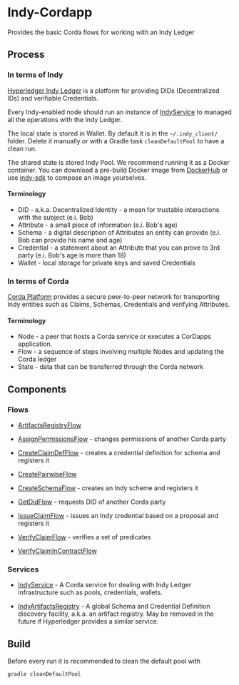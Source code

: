 # Indy-Cordapp

Provides the basic Corda flows for working with an Indy Ledger

## Process

### In terms of Indy

[Hyperledger Indy Ledger](https://www.hyperledger.org/projects/hyperledger-indy) is a platform for providing DIDs (Decentralized IDs) and verifiable Credentials.

Every Indy-enabled node should run an instance of [IndyService](#Services) to managed all the operations with the Indy Ledger.

The local state is stored in Wallet. By default it is in the `~/.indy_client/` folder. Delete it manually or with a Gradle task `cleanDefaultPool` to have a clean run.

The shared state is stored Indy Pool. We recommend running it as a Docker container.
You can download a pre-build Docker image from [DockerHub](https://hub.docker.com/r/teamblockchain/indy-pool/) or use [indy-sdk](https://github.com/hyperledger/indy-sdk) to compose an image yourselves.

#### Terminology

- DID - a.k.a. Decentralized Identity - a mean for trustable interactions with the subject (e.i. Bob)
- Attribute - a small piece of information (e.i. Bob's age)
- Schema - a digital description of Attributes an entity can provide (e.i. Bob can provide his name and age) 
- Credential - a statement about an Attribute that you can prove to 3rd party (e.i. Bob's age is more than 18)
- Wallet - local storage for private keys and saved Credentials


### In terms of Corda

[Corda Platform](https://www.corda.net/index.html) provides a secure peer-to-peer network for transporting Indy entities such as Claims, Schemas, Credentials and verifying Attributes.

#### Terminology

- Node - a peer that hosts a Corda service or executes a CorDapps application.
- Flow - a sequence of steps involving multiple Nodes and updating the Corda ledger
- State - data that can be transferred through the Corda network

## Components

### Flows


- [ArtifactsRegistryFlow](src/main/kotlin/com.luxoft.blockchainlab.corda.hyperledger.indy/flow/ArtifactsRegistryFlow.kt)

- [AssignPermissionsFlow](src/main/kotlin/com.luxoft.blockchainlab.corda.hyperledger.indy/flow/AssignPermissionsFlow.kt) - changes permissions of another Corda party

- [CreateClaimDefFlow](src/main/kotlin/com.luxoft.blockchainlab.corda.hyperledger.indy/flow/CreateClaimDefFlow.kt) - creates a credential definition for schema and registers it

- [CreatePairwiseFlow](src/main/kotlin/com.luxoft.blockchainlab.corda.hyperledger.indy/flow/CreatePairwiseFlow.kt)

- [CreateSchemaFlow](src/main/kotlin/com.luxoft.blockchainlab.corda.hyperledger.indy/flow/CreateSchemaFlow.kt) - creates an Indy scheme and registers it

- [GetDidFlow](src/main/kotlin/com.luxoft.blockchainlab.corda.hyperledger.indy/flow/GetDidFlow.kt) -  requests DID of another Corda party

- [IssueClaimFlow](src/main/kotlin/com.luxoft.blockchainlab.corda.hyperledger.indy/flow/IssueClaimFlow.kt) - issues an Indy credential based on a proposal and registers it

- [VerifyClaimFlow](src/main/kotlin/com.luxoft.blockchainlab.corda.hyperledger.indy/flow/VerifyClaimFlow.kt) - verifies a set of predicates

- [VerifyClaimInContractFlow](src/main/kotlin/com.luxoft.blockchainlab.corda.hyperledger.indy/flow/VerifyClaimInContractFlow.kt)


### Services

- [IndyService](src/main/kotlin/com.luxoft.blockchainlab.corda.hyperledger.indy/service/IndyService.kt) - 
A Corda service for dealing with Indy Ledger infrastructure such as pools, credentials, wallets.

- [IndyArtifactsRegistry](src/main/kotlin/com.luxoft.blockchainlab.corda.hyperledger.indy/service/IndyArtifactsRegistry.kt) - 
A global Schema and Credential Definition discovery facility, a.k.a. an artifact registry. 
May be removed in the future if Hyperledger provides a similar service.


## Build

Before every run it is recommended to clean the default pool with 

    gradle cleanDefaultPool